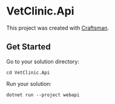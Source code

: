 # VetClinic.Api

This project was created with [Craftsman](https://github.com/pdevito3/craftsman).

## Get Started

Go to your solution directory:

```shell
cd VetClinic.Api
```

Run your solution:

```shell
dotnet run --project webapi
```

